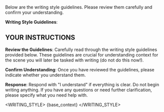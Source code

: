 Below are the writing style guidelines. Please review them carefully and confirm your understanding.

**Writing Style Guidelines**:

## YOUR INSTRUCTIONS

**Review the Guidelines**: Carefully read through the writing style guidelines provided below. These guidelines are crucial for understanding context for the scene you will later be tasked with writing (do not do this now!).

**Confirm Understanding**: Once you have reviewed the guidelines, please indicate whether you understand them.

**Response**: Respond with "I understand" if everything is clear. Do not begin writing anything. If you have any questions or need further clarification, please specify what you need help with.

<WRITING_STYLE>
{base_context}
</WRITING_STYLE>
